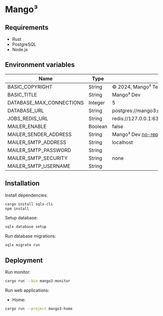 # Mango³

## Requirements

- Rust
- PostgreSQL
- Node.js

## Environment variables

| Name                     | Type    | Default                                            |
| ------------------------ | ------- | -------------------------------------------------- |
| BASIC_COPYRIGHT          | String  | © 2024, Mango³ Team                                |
| BASIC_TITLE              | String  | Mango³ Dev                                         |
| DATABASE_MAX_CONNECTIONS | Integer | 5                                                  |
| DATABASE_URL             | String  | postgres://mango3:mango3@127.0.0.1:5432/mango3_dev |
| JOBS_REDIS_URL           | String  | redis://127.0.0.1:6379/0                           |
| MAILER_ENABLE            | Boolean | false                                              |
| MAILER_SENDER_ADDRESS    | String  | Mango³ Dev <no-reply@localhost>                    |
| MAILER_SMTP_ADDRESS      | String  | localhost                                          |
| MAILER_SMTP_PASSWORD     | String  |                                                    |
| MAILER_SMTP_SECURITY     | String  | none                                               |
| MAILER_SMTP_USERNAME     | String  |                                                    |

## Installation

Install dependencies:

```sh
cargo install sqlx-cli
npm install
```

Setup database:

```sh
sqlx database setup
```

Run database migrations:

```sh
sqlx migrate run
```

## Deployment

Run monitor:

```sh
cargo run --bin mango3-monitor
```

Run web applications:

* Home:

```sh
cargo run --project mango3-home
```
